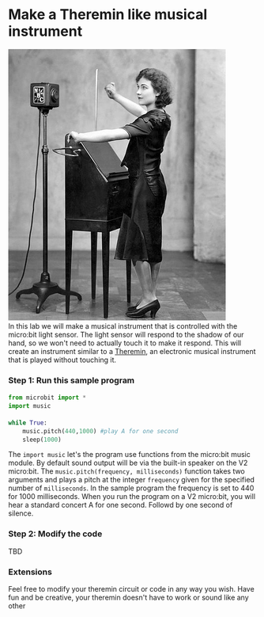# Make a Theremin like musical instrument
![](Theremin.jpg)   
In this lab we will make a musical instrument that is controlled with the micro:bit light sensor. The light sensor will respond to the shadow of our hand, so we won't need to actually touch it to make it respond. This will create an instrument similar to a [Theremin](https://en.wikipedia.org/wiki/Theremin), an electronic musical instrument that is played without touching it.

### Step 1: Run this sample program

```python
from microbit import *
import music

while True:
    music.pitch(440,1000) #play A for one second
    sleep(1000)
```
The `import music` let's the program use functions from the micro:bit music module. By default sound output will be via the built-in speaker on the V2 micro:bit. The `music.pitch(frequency, milliseconds)` function takes two arguments and plays a pitch at the integer `frequency` given for the specified number of `milliseconds`.
In the sample program the frequency is set to 440 for 1000 milliseconds. When you run the program on a V2 micro:bit, you will hear a standard concert A for one second. Followd by one second of silence.

### Step 2: Modify the code
TBD

### Extensions
Feel free to modify your theremin circuit or code in any way you wish. Have fun and be creative, your theremin doesn't have to work or sound like any other

